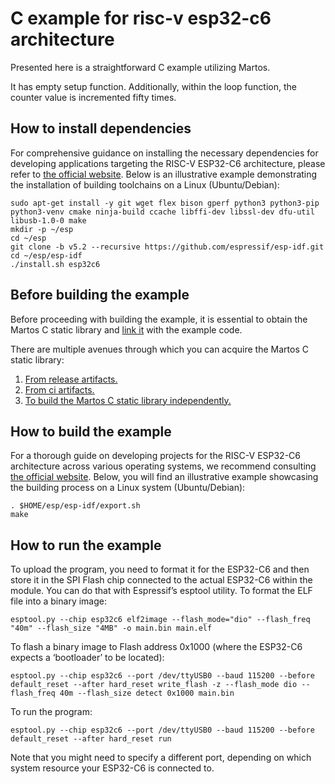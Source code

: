 # C example for risc-v esp32-c6 architecture

Presented here is a straightforward C example utilizing Martos.

It has empty setup function.
Additionally, within the loop function, the counter value is incremented fifty times.

## How to install dependencies

For comprehensive guidance on installing the necessary dependencies for developing applications targeting the RISC-V ESP32-C6 architecture,
please refer to [the official website](https://docs.espressif.com/projects/esp-idf/en/latest/esp32/get-started/index.html#manual-installation).
Below is an illustrative example demonstrating the installation of building toolchains on a Linux (Ubuntu/Debian):
```
sudo apt-get install -y git wget flex bison gperf python3 python3-pip python3-venv cmake ninja-build ccache libffi-dev libssl-dev dfu-util libusb-1.0-0 make
mkdir -p ~/esp
cd ~/esp
git clone -b v5.2 --recursive https://github.com/espressif/esp-idf.git
cd ~/esp/esp-idf
./install.sh esp32c6
```

## Before building the example

Before proceeding with building the example, it is essential to obtain the Martos C static library
and [link it](https://github.com/IvanArkhipov1999/Martos/blob/main/examples/c-examples/risc-v-esp32-c6/Makefile#L19) with the example code.

There are multiple avenues through which you can acquire the Martos C static library:
1. [From release artifacts.](https://github.com/IvanArkhipov1999/Martos/releases)
2. [From ci artifacts.](https://github.com/IvanArkhipov1999/Martos/actions)
3. [To build the Martos C static library independently.](https://github.com/IvanArkhipov1999/Martos/tree/main/c-library/risc-v-esp32-c6)


## How to build the example

For a thorough guide on developing projects for the RISC-V ESP32-C6 architecture across various operating systems,
we recommend consulting [the official website](https://docs.espressif.com/projects/esp-idf/en/latest/esp32c6/get-started/index.html#build-your-first-project).
Below, you will find an illustrative example showcasing the building process on a Linux system (Ubuntu/Debian):
```
. $HOME/esp/esp-idf/export.sh
make
```

## How to run the example

To upload the program, you need to format it for the ESP32-C6 and then store it in the SPI Flash chip connected to the actual ESP32-C6 within the module.
You can do that with Espressif’s esptool utility.
To format the ELF file into a binary image:
```
esptool.py --chip esp32c6 elf2image --flash_mode="dio" --flash_freq "40m" --flash_size "4MB" -o main.bin main.elf
```

To flash a binary image to Flash address 0x1000 (where the ESP32-C6 expects a ‘bootloader’ to be located):
```
esptool.py --chip esp32c6 --port /dev/ttyUSB0 --baud 115200 --before default_reset --after hard_reset write_flash -z --flash_mode dio --flash_freq 40m --flash_size detect 0x1000 main.bin
```

To run the program:
```
esptool.py --chip esp32c6 --port /dev/ttyUSB0 --baud 115200 --before default_reset --after hard_reset run
```

Note that you might need to specify a different port, depending on which system resource your ESP32-C6 is connected to.
